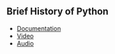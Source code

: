 <!--
1. Every major folder, for example, Frontend Web Development, Backend Web Development, Data Structures and Algorithm, etc, will have an index page.
2. Every index page should have a title, index with a link to all the language/topic folders, and a Learning path.
3. The learning path should act as a roadmap to the learners. The learners should not be clueless after coming to the repository.
  -->

## Brief History of Python




<!--
- [HTML](./html)
- [CSS](./css)
- [JavaScript](./javascript)
-->
- [Documentation]()
- [Video](https://biteable.com/watch/3235056/2fa7b444c37b410cbc5a821d75e4c683)
- [Audio]()